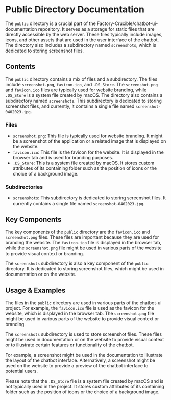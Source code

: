 
# Public Directory Documentation

The `public` directory is a crucial part of the Factory-Crucible/chatbot-ui-documentation repository. It serves as a storage for static files that are directly accessible by the web server. These files typically include images, icons, and other assets that are used in the user interface of the chatbot. The directory also includes a subdirectory named `screenshots`, which is dedicated to storing screenshot files.

## Contents

The `public` directory contains a mix of files and a subdirectory. The files include `screenshot.png`, `favicon.ico`, and `.DS_Store`. The `screenshot.png` and `favicon.ico` files are typically used for website branding, while `.DS_Store` is a system file created by macOS. The directory also contains a subdirectory named `screenshots`. This subdirectory is dedicated to storing screenshot files, and currently, it contains a single file named `screenshot-0402023.jpg`.

### Files

- `screenshot.png`: This file is typically used for website branding. It might be a screenshot of the application or a related image that is displayed on the website.
- `favicon.ico`: This file is the favicon for the website. It is displayed in the browser tab and is used for branding purposes.
- `.DS_Store`: This is a system file created by macOS. It stores custom attributes of its containing folder such as the position of icons or the choice of a background image.

### Subdirectories

- `screenshots`: This subdirectory is dedicated to storing screenshot files. It currently contains a single file named `screenshot-0402023.jpg`.

## Key Components

The key components of the `public` directory are the `favicon.ico` and `screenshot.png` files. These files are important because they are used for branding the website. The `favicon.ico` file is displayed in the browser tab, while the `screenshot.png` file might be used in various parts of the website to provide visual context or branding.

The `screenshots` subdirectory is also a key component of the `public` directory. It is dedicated to storing screenshot files, which might be used in documentation or on the website.

## Usage & Examples

The files in the `public` directory are used in various parts of the chatbot-ui project. For example, the `favicon.ico` file is used as the favicon for the website, which is displayed in the browser tab. The `screenshot.png` file might be used in various parts of the website to provide visual context or branding.

The `screenshots` subdirectory is used to store screenshot files. These files might be used in documentation or on the website to provide visual context or to illustrate certain features or functionality of the chatbot.

For example, a screenshot might be used in the documentation to illustrate the layout of the chatbot interface. Alternatively, a screenshot might be used on the website to provide a preview of the chatbot interface to potential users.

Please note that the `.DS_Store` file is a system file created by macOS and is not typically used in the project. It stores custom attributes of its containing folder such as the position of icons or the choice of a background image.
